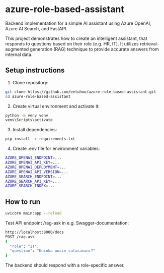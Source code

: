 # azure-role-based-assistant
Backend implementation for a simple AI assistant using Azure OpenAI, Azure AI Search, and FastAPI.

This project demonstrates how to create an intelligent assistant, that responds to questions based on their role (e.g. HR, IT). It utilizes retrieval-augmented generation (RAG) technique to provide accurate answers from internal data.

## Setup instructions
1. Clone repository:
```bash
git clone https://github.com/eetuhoo/azure-role-based-assistant.git
cd azure-role-based-assistant
```
2. Create virtual environment and activate it:
```bash
python -m venv venv
venv\Scripts\activate
```
3. Install dependencies:
```bash
pip install -r requirements.txt
```
4. Create .env file for environment variables:
```bash
AZURE_OPENAI_ENDPOINT=...
AZURE_OPENAI_API_KEY=...
AZURE_OPENAI_DEPLOYMENT=...
AZURE_OPENAI_API_VERSION=...
AZURE_SEARCH_ENDPOINT=...
AZURE_SEARCH_API_KEY=...
AZURE_SEARCH_INDEX=...
```
## How to run
```bash
uvicorn main:app --reload
```
Test API endpoint /rag-ask in e.g. Swagger-documentation:
```bash
http://localhost:8000/docs
POST /rag-ask
{
  "role": "IT",
  "question": "Kuinka uusin salasanani?"
}
```
The backend should respond with a role-specific answer.

